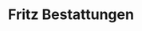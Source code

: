 ---
title: "Fritz Bestattungen"
url: /bochum/fritz-bestattungen-schlossstrasse/
shop: Bestattungen
---